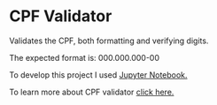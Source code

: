 # CPF Validator

Validates the CPF, both formatting and verifying digits.

The expected format is: 000.000.000-00

To develop this project I used <a href="https://jupyter.org/">Jupyter Notebook.</a>

To learn more about CPF validator <a href="https://www.macoratti.net/alg_cpf.htm#:~:text=Algoritmo%20para%20valida%C3%A7%C3%A3o%20do%20CPF&text=O%20algoritmo%20de%20valida%C3%A7%C3%A3o%20do,d%C3%ADgito%2C%20obtido%20na%20primeira%20parte.">click here.</a>